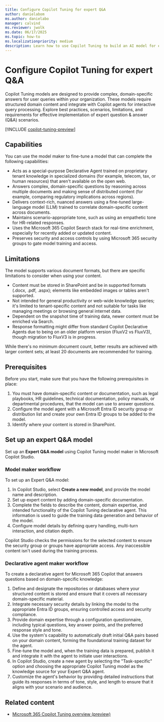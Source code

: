 ```yaml
---
title: Configure Copilot Tuning for expert Q&A
author: danielabom
ms.author: danielabo
manager: calvind
ms.reviewer: jwolk
ms.date: 06/17/2025
ms.topic: how-to
ms.localizationpriority: medium
description: Learn how to use Copilot Tuning to build an AI model for expert question & answer (Q&A).
---
```


# Configure Copilot Tuning for expert Q&A

Copilot Tuning models are designed to provide complex, domain-specific answers for user queries within your organization. These models require structured domain content and integrate with Copilot agents for interactive query processing. Explore best practices, scenarios, limitations, and requirements for effective implementation of expert question & answer (Q&A) scenarios.

[!INCLUDE [copilot-tuning-preview](includes/copilot-tuning-preview.md)]

## Capabilities

You can use the model maker to fine-tune a model that can complete the following capabilities:

- Acts as a special-purpose Declarative Agent trained on proprietary tenant knowledge in specialized domains (for example, telecom, tax, or human resources) that aren't available on the open web.
- Answers complex, domain-specific questions by reasoning across multiple documents and making sense of distributed content (for example, comparing regulatory implications across regions).
- Delivers context-rich, nuanced answers using a fine-tuned large-language model (LLM) trained to correlate domain-specific content across documents.
- Maintains scenario-appropriate tone, such as using an empathetic tone for HR-related responses.
- Uses the Microsoft 365 Copilot Search stack for real-time enrichment, especially for recently added or updated content.
- Preserves security and access controls by using Microsoft 365 security groups to gate model training and access.

## Limitations

The model supports various document formats, but there are specific limitations to consider when using your content.

- Content must be stored in SharePoint and be in supported formats (.docx, .pdf, .aspx); elements like embedded images or tables aren't supported.
- Not intended for general productivity or web-wide knowledge queries; it's limited to tenant-specific content and not suitable for tasks like managing meetings or browsing general internet data.
- Dependent on the snapshot time of training data, newer content must be enriched via Search.
- Response formatting might differ from standard Copilot Declarative Agents due to being on an older platform version (FluxV2 vs FluxV3), though migration to FluxV3 is in progress.

While there's no minimum document count, better results are achieved with larger content sets; at least 20 documents are recommended for training.

## Prerequisites

Before you start, make sure that you have the following prerequisites in place:

1. You must have domain-specific content or documentation, such as legal playbooks, HR guidelines, technical documentation, policy manuals, or departmental procedures, that the model can use to answer questions.
2. Configure the model agent with a Microsoft Entra ID security group or distribution list and create your own Entra ID groups to be added to the model.
3. Identify where your content is stored in SharePoint.

## Set up an expert Q&A model

Set up an **Expert Q&A model** using Copilot Tuning model maker in Microsoft Copilot Studio.

### Model maker workflow

To set up an Expert Q&A model:

1. In Copilot Studio, select **Create a new model**, and provide the model name and description.
1. Set up expert content by adding domain-specific documentation.
1. Complete the fields to describe the content, domain expertise, and intended functionality of the Copilot Tuning declarative agent. This information is used to guide the training data generation and behavior of the model.
1. Configure model details by defining query handling, multi-turn interaction, and citation depth.

Copilot Studio checks the permissions for the selected content to ensure the security group or groups have appropriate access. Any inaccessible content isn't used during the training process.

### Declarative agent maker workflow

To create a declarative agent for Microsoft 365 Copilot that answers questions based on domain-specific knowledge:

1. Define and designate the repositories or databases where your structured content is stored and ensure that it covers all necessary domain-specific material.
1. Integrate necessary security details by linking the model to the appropriate Entra ID groups, ensuring controlled access and security compliance.
1. Provide domain expertise through a configuration questionnaire, including typical questions, key answer points, and the preferred response style and tone.
1. Use the system's capability to automatically draft initial Q&A pairs based on your domain content, forming the foundational training dataset for the agent.
1. Fine-tune the model and, when the training data is prepared, publish it and integrate it with the agent to initiate user interactions.
1. In Copilot Studio, create a new agent by selecting the "Task-specific" option and choosing the appropriate Copilot Tuning model as the knowledge source for your Expert Q&A agent.
1. Customize the agent's behavior by providing detailed instructions that guide its responses in terms of tone, style, and length to ensure that it aligns with your scenario and audience.

## Related content

- [Microsoft 365 Copilot Tuning overview (preview)](copilot-tuning-overview.md)
